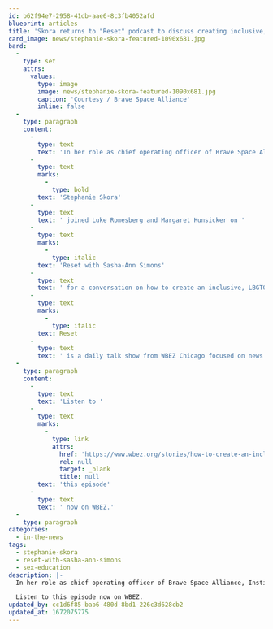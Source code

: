 ```yaml
---
id: b62f94e7-2958-41db-aae6-8c3fb4052afd
blueprint: articles
title: 'Skora returns to "Reset" podcast to discuss creating inclusive, LGBTQ-affirming sex ed'
card_image: news/stephanie-skora-featured-1090x681.jpg
bard:
  -
    type: set
    attrs:
      values:
        type: image
        image: news/stephanie-skora-featured-1090x681.jpg
        caption: 'Courtesy / Brave Space Alliance'
        inline: false
  -
    type: paragraph
    content:
      -
        type: text
        text: 'In her role as chief operating officer of Brave Space Alliance, Institute board president '
      -
        type: text
        marks:
          -
            type: bold
        text: 'Stephanie Skora'
      -
        type: text
        text: ' joined Luke Romesberg and Margaret Hunsicker on '
      -
        type: text
        marks:
          -
            type: italic
        text: 'Reset with Sasha-Ann Simons'
      -
        type: text
        text: ' for a conversation on how to create an inclusive, LBGTQ-affirming sex ed. '
      -
        type: text
        marks:
          -
            type: italic
        text: Reset
      -
        type: text
        text: ' is a daily talk show from WBEZ Chicago focused on news and conversations that matter most to listeners'' day-to-day lives. Romesberg is director of the Youth Housing Program at the Center on Halsted and Hunsicker is a teaching artist and former director of the middle school interactive performance program at Creative Action.'
  -
    type: paragraph
    content:
      -
        type: text
        text: 'Listen to '
      -
        type: text
        marks:
          -
            type: link
            attrs:
              href: 'https://www.wbez.org/stories/how-to-create-an-inclusive-lbgtq-affirming-sex-ed/c0accb94-42ef-48c6-b7f3-8a1628185fbb'
              rel: null
              target: _blank
              title: null
        text: 'this episode'
      -
        type: text
        text: ' now on WBEZ.'
  -
    type: paragraph
categories:
  - in-the-news
tags:
  - stephanie-skora
  - reset-with-sasha-ann-simons
  - sex-education
description: |-
  In her role as chief operating officer of Brave Space Alliance, Institute board president Stephanie Skora joined Luke Romesberg and Margaret Hunsicker on Reset with Sasha-Ann Simons for a conversation on how to create an inclusive, LBGTQ-affirming sex ed. Reset is a daily talk show from WBEZ Chicago focused on news and conversations that matter most to listeners' day-to-day lives. 

  Listen to this episode now on WBEZ.
updated_by: cc1d6f85-bab6-480d-8bd1-226c3d628cb2
updated_at: 1672075775
---
```

